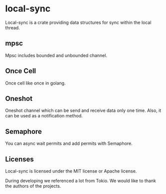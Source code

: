 # local-sync

Local-sync is a crate providing data structures for sync within the local thread.

## mpsc

Mpsc includes bounded and unbounded channel.

## Once Cell

Once cell like once in golang.

## Oneshot

Oneshot channel which can be send and receive data only one time. Also, it can be used as a notification method.

## Semaphore

You can async wait permits and add permits with Semaphore.

## Licenses

Local-sync is licensed under the MIT license or Apache license.

During developing we referenced a lot from Tokio. We would like to thank the authors of the projects.
